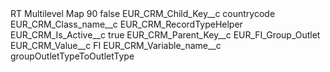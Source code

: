 <?xml version="1.0" encoding="UTF-8"?>
<CustomMetadata xmlns="http://soap.sforce.com/2006/04/metadata" xmlns:xsi="http://www.w3.org/2001/XMLSchema-instance" xmlns:xsd="http://www.w3.org/2001/XMLSchema">
    <label>RT Multilevel Map 90</label>
    <protected>false</protected>
    <values>
        <field>EUR_CRM_Child_Key__c</field>
        <value xsi:type="xsd:string">countrycode</value>
    </values>
    <values>
        <field>EUR_CRM_Class_name__c</field>
        <value xsi:type="xsd:string">EUR_CRM_RecordTypeHelper</value>
    </values>
    <values>
        <field>EUR_CRM_Is_Active__c</field>
        <value xsi:type="xsd:boolean">true</value>
    </values>
    <values>
        <field>EUR_CRM_Parent_Key__c</field>
        <value xsi:type="xsd:string">EUR_FI_Group_Outlet</value>
    </values>
    <values>
        <field>EUR_CRM_Value__c</field>
        <value xsi:type="xsd:string">FI</value>
    </values>
    <values>
        <field>EUR_CRM_Variable_name__c</field>
        <value xsi:type="xsd:string">groupOutletTypeToOutletType</value>
    </values>
</CustomMetadata>
